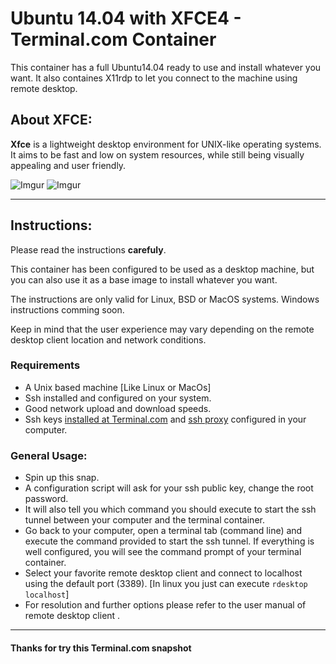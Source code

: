 # Ubuntu 14.04 with XFCE4 - Terminal.com Container

This container has a full Ubuntu14.04 ready to use and install whatever you want.
It also containes X11rdp to let you connect to the machine using remote desktop. 

## About XFCE:
**Xfce** is a lightweight desktop environment for UNIX-like operating systems. It aims to be fast and low on system resources, while still being visually appealing and user friendly.

![Imgur](http://i.imgur.com/u4ABBuv.jpg)
![Imgur](http://i.imgur.com/QBElyBe.jpg)

---

## Instructions:
Please read the instructions **carefuly**.

This container has been configured to be used as a desktop machine, but you can also use it as a base image to install whatever you want. 

The instructions are only valid for Linux, BSD or MacOS systems.
Windows instructions comming soon.


Keep in mind that the user experience may vary depending on the remote desktop client location and network conditions.


### Requirements
- A Unix based machine [Like Linux or MacOs]
- Ssh installed and configured on your system.
- Good network upload and download speeds.
- Ssh keys [installed at Terminal.com](https://www.terminal.com/settings/ssh_keys) and [ssh proxy](https://www.terminal.com/ssh) configured in your computer.


### General Usage:
- Spin up this snap.
- A configuration script will ask for your ssh public key, change the root password.
- It will also tell you which command you should execute to start the ssh tunnel between your computer and the terminal container.
- Go back to your computer, open a terminal tab (command line) and execute the command provided to start the ssh tunnel. If everything is well configured, you will see the command prompt of your terminal container.
- Select your favorite remote desktop client and connect to localhost using the default port (3389). [In linux you just can execute `rdesktop localhost`]
- For resolution and further options please refer to the user manual of remote desktop client .

---

#### Thanks for try this Terminal.com snapshot